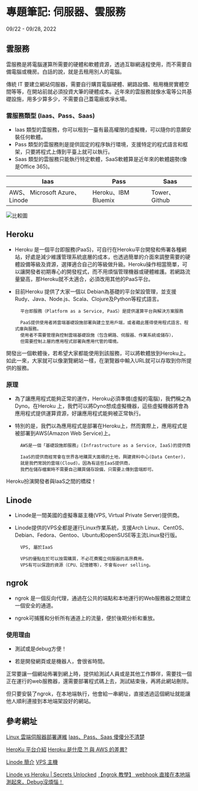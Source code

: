 # 專題筆記: 伺服器、雲服務
09/22 - 09/28, 2022

<!-- -------------------------------------------------- -->
雲服務
---

雲服務是將電腦運算所需要的硬體和軟體資源，透過互聯網遠程使用，而不需要自備電腦或機房。白話的說，就是去租用別人的電腦。

傳統 IT 要建立網站伺服器，需要自行購買電腦硬體、網路設備、租用機房實體空間等等，在開站前就必須投資大筆的硬體成本。近年來的雲服務就像水電等公共基礎設施，用多少算多少，不需要自己蓋電廠或凈水場。

### 雲服務類型 (Iaas、Pass、Saas)

- Iaas 類型的雲服務，你可以租到一臺有最高權限的虛擬機，可以隨你的意願安裝任何軟體。
- Pass 類型的雲服務則是提供固定的程序執行環境，支援特定的程式語言和框架，只要將程式上傳到平臺上就可以執行。
- Saas 類型的雲服務只能執行特定軟體，SaaS軟體算是近年來的軟體趨勢(像是Office 365)。

| Iaas | Pass | Saas |
| -------- | -------- | -------- |
| AWS、 Microsoft Azure、 Linode | Heroku、IBM Bluemix | Tower、Github |

![比較圖](https://i.imgur.com/yNHHkev.png)


<!-- -------------------------------------------------- -->
Heroku
---

- Heroku 是一個平台即服務(PaaS)，可自行在Heroku平台開發和佈署各種網站，好處是減少維護管理系統底層的成本，也透過簡單的介面來調整需要的硬體設備等級及資源，選擇適合自己的等級做升級。Heroku操作相當簡單，可以讓開發者初期專心的開發程式，而不用煩惱管理機器或硬體維護。若網路流量變高，那Heroku就不太適合，必須改用其他的PaaS平台。

- 目前Heroku 提供了大家一個以 Debian為基礎的平台架設管理，並支援Rudy、Java、Node.js、Scala、Clojure及Python等程式語言。

        平台即服務（Platform as a Service, PaaS）是提供運算平台與解決方案服務

        PaaS提供使用者將雲端基礎設施部署與建立至用戶端，或者藉此獲得使用程式語言、程式庫與服務。
        使用者不需要管理與控制雲端基礎設施（包含網路、伺服器、作業系統或儲存），
        但需要控制上層的應用程式部署與應用代管的環境。

開發出一個軟體後，若希望大家都能使用到該服務，可以將軟體放到Heroku上。
如此一來，大家就可以像瀏覽網站一樣，在瀏覽器中輸入URL就可以存取到你所提供的服務。

### 原理

- 為了讓應用程式能夠正常的運作，Heroku必須準備(虛擬的電腦)，我們稱之為 Dyno。在Heroku 上，我們可以將Dyno想成虛擬機器，這些虛擬機器將會為應用程式提供運算資源，好讓應用程式能夠被正常執行。

- 特別的是，我們以為應用程式是部署在Heroku上，然而實際上，應用程式是被部署到AWS(Amazon Web Service)上。

        AWS是一個「基礎設施即服務」(Infrastructure as a Service, IaaS)的提供商

        IaaS的提供商經常會在世界各地購買大面積的土地，興建資料中心(Data Center)，
        就是我們常說的雲端(Cloud)。因為有這些IaaS提供商，
        我們在儲存檔案時不需要自己購買儲存設備，只需要上傳到雲端即可。

Heroku扮演開發者與IaaS之間的橋樑！

<!-- -------------------------------------------------- -->
Linode
---

- Linode是一間美國的虛擬專屬主機(VPS, Virtual Private Server)提供商。

- Linode提供的VPS全都是運行Linux作業系統，支援Arch Linux、CentOS、Debian、Fedora、Gentoo、Ubuntu和openSUSE等主流Linux發行版。

        VPS, 屬於IaaS
        
        VPS的優點在於可以按需購買，不必花費獨立伺服器的高昂費用。
        VPS有可以保證的資源（CPU、記憶體等），不會有over selling。

<!-- -------------------------------------------------- -->
ngrok
---

- ngrok 是一個反向代理，通過在公共的端點和本地運行的Web服務器之間建立一個安全的通道。 

- ngrok可捕獲和分析所有通道上的流量，便於後期分析和重放。

### 使用理由

- 測試或是debug方便！

- 若是開發網頁或是機器人，會很省時間。

正常要讓一個網站佈署到網上時，提供給測試人員或是其他工作夥伴，需要找一個正在運行的web服務器，還需要部署程式碼上去，測試結束後，再將此網站刪除。

但只要安裝了ngrok，在本地端執行，他會給一串網址，直接透過這個網址就能讓他人順利連接到本地端架設好的網站。
    
<!-- -------------------------------------------------- -->
參考網址
---

[Linux 雲端伺服器部署運維](https://ihower.tw/rails/fullstack-deployment-cloud.html)
[Iaas、Pass、Saas 傻傻分不清楚](https://dotblogs.com.tw/007_Lawrence/2017/08/21/155203)

[HeroKu 平台介紹](https://www.wpgdadatong.com/tw/blog/detail/40292)
[Heroku 是什麼 ?! 與 AWS 的差異?](https://www.potatomedia.co/post/8b92aa34-cd75-4e8d-9d39-c0617ee93573)

[Linode 簡介](https://www.newton.com.tw/wiki/linode/1222795)
[VPS 主機](https://host.com.tw/VPS%E4%B8%BB%E6%A9%9F)

[Linode vs Heroku | Secrets Unlocked](https://blog.back4app.com/linode-vs-heroku/)
[【ngrok 教學】 webhook 直接在本地端測起來，Debug沒煩惱！](https://learn.markteaching.com/ngrok-webhook/)

<!-- -------------------------------------------------- -->
